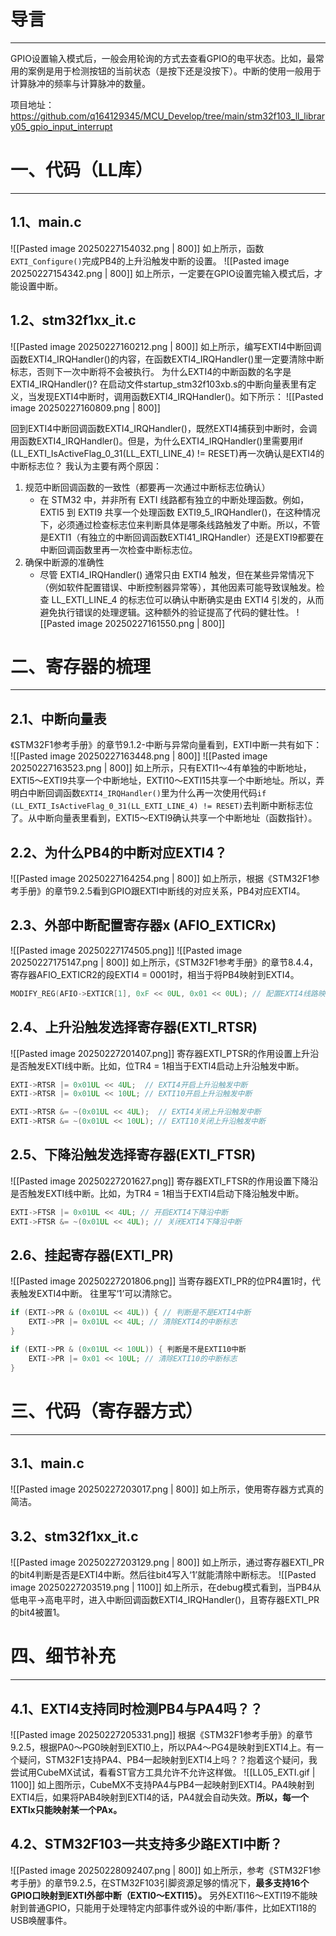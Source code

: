 # 导言
---
GPIO设置输入模式后，一般会用轮询的方式去查看GPIO的电平状态。比如，最常用的案例是用于检测按钮的当前状态（是按下还是没按下）。中断的使用一般用于计算脉冲的频率与计算脉冲的数量。

项目地址：https://github.com/q164129345/MCU_Develop/tree/main/stm32f103_ll_library05_gpio_input_interrupt

# 一、代码（LL库）
---
## 1.1、main.c
![[Pasted image 20250227154032.png | 800]]
如上所示，函数`EXTI_Configure()`完成PB4的上升沿触发中断的设置。
![[Pasted image 20250227154342.png | 800]]
如上所示，一定要在GPIO设置完输入模式后，才能设置中断。

## 1.2、stm32f1xx_it.c
![[Pasted image 20250227160212.png | 800]]
如上所示，编写EXTI4中断回调函数EXTI4_IRQHandler()的内容，在函数EXTI4_IRQHandler()里一定要清除中断标志，否则下一次中断将不会被执行。
为什么EXTI4的中断函数的名字是EXTI4_IRQHandler()? 在启动文件startup_stm32f103xb.s的中断向量表里有定义，当发现EXTI4中断时，调用函数EXTI4_IRQHandler()。如下所示：
![[Pasted image 20250227160809.png | 800]]

回到EXTI4中断回调函数EXTI4_IRQHandler()，既然EXTI4捕获到中断时，会调用函数EXTI4_IRQHandler()。但是，为什么EXTI4_IRQHandler()里需要用if (LL_EXTI_IsActiveFlag_0_31(LL_EXTI_LINE_4) != RESET)再一次确认是EXTI4的中断标志位？
我认为主要有两个原因：
1. 规范中断回调函数的一致性（都要再一次通过中断标志位确认）
	- 在 STM32 中，并非所有 EXTI 线路都有独立的中断处理函数。例如，EXTI5 到 EXTI9 共享一个处理函数 EXTI9_5_IRQHandler()，在这种情况下，必须通过检查标志位来判断具体是哪条线路触发了中断。所以，不管是EXTI1（有独立的中断回调函数EXTI41_IRQHandler）还是EXTI9都要在中断回调函数里再一次检查中断标志位。
2. 确保中断源的准确性
	- 尽管 EXTI4_IRQHandler() 通常只由 EXTI4 触发，但在某些异常情况下（例如软件配置错误、中断控制器异常等），其他因素可能导致误触发。检查 LL_EXTI_LINE_4 的标志位可以确认中断确实是由 EXTI4 引发的，从而避免执行错误的处理逻辑。这种额外的验证提高了代码的健壮性。
![[Pasted image 20250227161550.png | 800]]

# 二、寄存器的梳理
---
## 2.1、中断向量表
《STM32F1参考手册》的章节9.1.2-中断与异常向量看到，EXTI中断一共有如下：
![[Pasted image 20250227163448.png | 800]]
![[Pasted image 20250227163523.png | 800]]
如上所示，只有EXTI1～4有单独的中断地址，EXTI5～EXTI9共享一个中断地址，EXTI10～EXTI15共享一个中断地址。所以，弄明白中断回调函数`EXTI4_IRQHandler()`里为什么再一次使用代码`if (LL_EXTI_IsActiveFlag_0_31(LL_EXTI_LINE_4) != RESET)`去判断中断标志位了。从中断向量表里看到，EXTI5～EXTI9确认共享一个中断地址（函数指针）。

## 2.2、为什么PB4的中断对应EXTI4？
![[Pasted image 20250227164254.png | 800]]
如上所示，根据《STM32F1参考手册》的章节9.2.5看到GPIO跟EXTI中断线的对应关系，PB4对应EXTI4。

## 2.3、外部中断配置寄存器x (AFIO_EXTICRx)
![[Pasted image 20250227174505.png]]
![[Pasted image 20250227175147.png | 800]]
如上所示，《STM32F1参考手册》的章节8.4.4，寄存器AFIO_EXTICR2的段EXTI4 = 0001时，相当于将PB4映射到EXTI4。
```c
MODIFY_REG(AFIO->EXTICR[1], 0xF << 0UL, 0x01 << 0UL); // 配置EXTI4线路映射到PB4引脚
```

## 2.4、上升沿触发选择寄存器(EXTI_RTSR)
![[Pasted image 20250227201407.png]]
寄存器EXTI_PTSR的作用设置上升沿是否触发EXTI线中断。比如，位TR4 = 1相当于EXTI4启动上升沿触发中断。
```c
EXTI->RTSR |= 0x01UL << 4UL;  // EXTI4开启上升沿触发中断
EXTI->RTSR |= 0x01UL << 10UL; // EXTI10开启上升沿触发中断

EXTI->RTSR &= ~(0x01UL << 4UL);  // EXTI4关闭上升沿触发中断
EXTI->RTSR &= ~(0x01UL << 10UL); // EXTI10关闭上升沿触发中断
```


## 2.5、下降沿触发选择寄存器(EXTI_FTSR)
![[Pasted image 20250227201627.png]]
寄存器EXTI_FTSR的作用设置下降沿是否触发EXTI线中断。比如，为TR4 = 1相当于EXTI4启动下降沿触发中断。

```c
EXTI->FTSR |= 0x01UL << 4UL; // 开启EXTI4下降沿中断
EXTI->FTSR &= ~(0x01UL << 4UL); // 关闭EXTI4下降沿中断
```

## 2.6、挂起寄存器(EXTI_PR)
![[Pasted image 20250227201806.png]]
当寄存器EXTI_PR的位PR4置1时，代表触发EXTI4中断。 往里写‘1’可以清除它。
```c
if (EXTI->PR & (0x01UL << 4UL)) { // 判断是不是EXTI4中断
	EXTI->PR |= 0x01UL << 4UL; // 清除EXTI4的中断标志
}

if (EXTI->PR & (0x01UL << 10UL)) { 判断是不是EXTI10中断
	EXTI->PR |= 0x01 << 10UL; // 清除EXTI10的中断标志
}
```

# 三、代码（寄存器方式）
---
## 3.1、main.c
![[Pasted image 20250227203017.png | 800]]
如上所示，使用寄存器方式真的简洁。

## 3.2、stm32f1xx_it.c
![[Pasted image 20250227203129.png | 800]]
如上所示，通过寄存器EXTI_PR的bit4判断是否是EXTI4中断。然后往bit4写入‘1’就能清除中断标志。
![[Pasted image 20250227203519.png | 1100]]
如上所示，在debug模式看到，当PB4从低电平->高电平时，进入中断回调函数EXTI4_IRQHandler()，且寄存器EXTI_PR的bit4被置1。

# 四、细节补充
---
## 4.1、EXTI4支持同时检测PB4与PA4吗？？
![[Pasted image 20250227205331.png]]
根据《STM32F1参考手册》的章节9.2.5，根据PA0～PG0映射到EXTI0上，所以PA4～PG4是映射到EXTI4上。有一个疑问，STM32F1支持PA4、PB4一起映射到EXTI4上吗？？抱着这个疑问，我尝试用CubeMX试试，看看ST官方工具允许不允许这样做。
![[LL05_EXTI.gif | 1100]]
如上图所示，CubeMX不支持PA4与PB4一起映射到EXTI4。PA4映射到EXTI4后，如果将PAB4映射到EXTI4的话，PA4就会自动失效。**所以，每一个EXTIx只能映射某一个PAx。**

## 4.2、STM32F103一共支持多少路EXTI中断？
![[Pasted image 20250228092407.png | 800]]
如上所示，参考《STM32F1参考手册》的章节9.2.5，在STM32F103引脚资源足够的情况下，**最多支持16个GPIO口映射到EXTI外部中断（EXTI0～EXTI15）。** 另外EXTI16～EXTI19不能映射到普通GPIO，只能用于处理特定内部事件或外设的中断/事件，比如EXTI18的USB唤醒事件。











